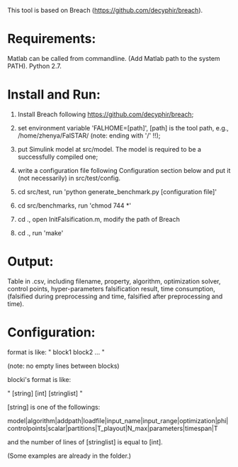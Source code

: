 This tool is based on Breach (https://github.com/decyphir/breach).


# Requirements:
Matlab can be called from commandline. (Add Matlab path to the system PATH).
Python 2.7.



# Install and Run:
1. Install Breach following https://github.com/decyphir/breach;

2. set environment variable 'FALHOME=[path]', [path] is the tool path, e.g., /home/zhenya/FalSTAR/ (note: ending with '/' !!);

3. put Simulink model at src/model. The model is required to be a successfully compiled one;

4. write a configuration file following Configuration section below and put it (not necessarily) in src/test/config.

5. cd src/test, run 'python generate_benchmark.py [configuration file]'

6. cd src/benchmarks, run 'chmod 744 *'

7. cd ., open InitFalsification.m, modify the path of Breach

8. cd ., run 'make'


# Output:
Table in .csv, including 
filename, property, algorithm, optimization solver, control points, hyper-parameters
falsification result, time consumption, (falsified during preprocessing and time, falsified after preprocessing and time).


# Configuration:
format is like:
"
 block1
 block2
 ...
"

(note: no empty lines between blocks)

blocki's format is like:

"
 [string] [int]
 [stringlist]
"

[string] is one of the followings: 

model|algorithm|addpath|loadfile|input_name|input_range|optimization|phi|controlpoints|scalar|partitions|T_playout|N_max|parameters|timespan|T

and the number of lines of [stringlist] is equal to [int].

(Some examples are already in the folder.)
